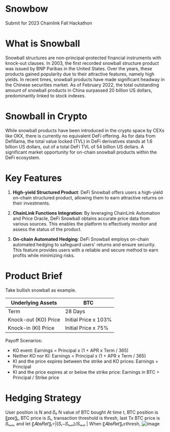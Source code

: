 
# Snowbow

Submit for 2023 Chainlink Fall Hackathon

# What is Snowball

Snowball structures are non-principal-protected financial instruments with knock-out clauses. In 2003, the first recorded snowball structure product was issued by BNP Paribas in the United States. Over the years, these products gained popularity due to their attractive features, namely high yields. In recent times, snowball products have made significant headway in the Chinese securities market. As of February 2022, the total outstanding amount of snowball products in China surpassed 20 billion US dollars, predominantly linked to stock indexes.

# Snowball in Crypto

While snowball products have been introduced in the crypto space by CEXs like OKX, there is currently no equivalent DeFi offering. As for data from Defillama, the total value locked (TVL) in DeFi derivatives stands at 1.6 billion US dollars, out of a total DeFi TVL of 54 billion US dollars. A significant market opportunity for on-chain snowball products within the DeFi ecosystem.

# Key Features

1. **High-yield Structured Product**: DeFi Snowball offers users a high-yield on-chain structured product, allowing them to earn attractive returns on their investments.

2. **ChainLink Functions Integration**: By leveraging ChainLink Automation and Price Oracle, DeFi Snowball obtains accurate price data from various sources. This enables the platform to effectively monitor and assess the status of the product.

3. **On-chain Automated Hedging**: DeFi Snowball employs on-chain automated hedging to safeguard users' returns and ensure security. This feature provides users with a reliable and secure method to earn profits while minimizing risks.

# Product Brief

Take bullish snowball as example.

| Underlying Assets              | BTC              |
|-------------------------------|-----------|
| Term                                   | 28 Days        |
| Knock-out (KO) Price        | Initial Price x 103% |
| Knock-in (KI) Price           | Initial Price x 75%  |

Payoff Scenarios:

- KO event: Earnings = Principal x (1 + APR x Term / 365)
- Neither KO nor KI: Earnings = Principal x (1 + APR x Term / 365)
- KI and the price expires between the strike and KO prices: Earnings = Principal
- KI and the price expires at or below the strike price: Earnings in BTC = Principal / Strike price

# Hedging Strategy
User position is N and 𝛿₀ N value of BTC bought
At time t, BTC position is 〖𝑝𝑜𝑠〗ₜ, BTC price is 𝑆ₜ, transaction threshold is thresh, last Tx BTC price is 𝑆ₗₐₛₜ, and let 〖𝐴𝑏𝑠𝑅𝑒𝑡〗ₜ=|(𝑆ₜ−𝑆ₗₐₛₜ)/𝑆ₗₐₛₜ |
When 〖𝐴𝑏𝑠𝑅𝑒𝑡〗ₜ≥thresh,
![image](https://github.com/hhr8/snowbow/assets/95335092/55eab3f4-2e80-4f68-91ce-c7517a9f2649)
